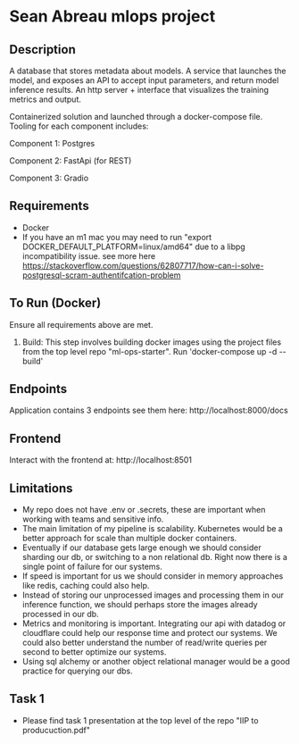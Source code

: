# Sean Abreau mlops project

## Description

A database that stores metadata about models.
A service that launches the model, and exposes an API to accept input parameters, and return model inference results.
An http server + interface that visualizes the training metrics and output.

Containerized solution and launched through a docker-compose file.
Tooling for each component includes:

Component 1: Postgres

Component 2: FastApi (for REST)

Component 3: Gradio

## Requirements

- Docker
- If you have an m1 mac you may need to run "export DOCKER_DEFAULT_PLATFORM=linux/amd64" due to a libpg incompatibility issue. see more here https://stackoverflow.com/questions/62807717/how-can-i-solve-postgresql-scram-authentifcation-problem

## To Run (Docker)

Ensure all requirements above are met.

1. Build: This step involves building docker images using the project files from the top level repo "ml-ops-starter". Run 'docker-compose up -d --build'

## Endpoints

Application contains 3 endpoints see them here:
http://localhost:8000/docs

## Frontend

Interact with the frontend at:
http://localhost:8501

## Limitations

- My repo does not have .env or .secrets, these are important when working with teams and sensitive info.
- The main limitation of my pipeline is scalability. Kubernetes would be a better approach for scale than multiple docker containers.
- Eventually if our database gets large enough we should consider sharding our db, or switching to a non relational db. Right now there is a single point of failure for our systems.
- If speed is important for us we should consider in memory approaches like redis, caching could also help.
- Instead of storing our unprocessed images and processing them in our inference function, we should perhaps store the images already processed in our db.
- Metrics and monitoring is important. Integrating our api with datadog or cloudflare could help our response time and protect our systems. We could also better understand the number of read/write queries per second to better optimize our systems.
- Using sql alchemy or another object relational manager would be a good practice for querying our dbs.

## Task 1

- Please find task 1 presentation at the top level of the repo "IIP to producuction.pdf"
